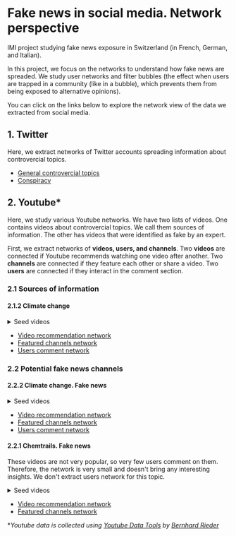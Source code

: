# Fake news in social media. Network perspective
IMI project studying fake news exposure in Switzerland (in French, German, and Italian).

In this project, we focus on the networks to understand how fake news are spreaded. We study user networks and filter bubbles (the effect when users are trapped in a community (like in a bubble), which prevents them from being exposed to alternative opinions). 

You can click on the links below to explore the network view of the data we extracted from social media.

## 1. Twitter
Here, we extract networks of Twitter accounts spreading information about controvercial topics. 

* [General controvercial topics](https://mizvol.github.io/imi-nets/network/)
* [Conspiracy](https://mizvol.github.io/imi-nets/network-twitter-conspiracy)

## 2. Youtube*
Here, we study various Youtube networks. We have two lists of videos. One contains videos about controvercial topics. We call them sources of information. The other has videos that were identified as fake by an expert. 

First, we extract networks of **videos, users, and channels**. Two **videos** are connected if Youtube recommends watching one video after another. Two **channels** are connected if they feature each other or share a video. Two **users** are connected if they interact in the comment section.

### 2.1 Sources of information

#### 2.1.2 Climate change
<details><summary>Seed videos</summary>
  [![IMAGE ALT TEXT HERE](https://img.youtube.com/vi/R6eywXdssMw/0.jpg)](https://www.youtube.com/watch?v=R6eywXdssMw)
https://www.youtube.com/watch?v=R6eywXdssMw
https://www.youtube.com/watch?v=T4LVXCCmIKA
https://www.youtube.com/watch?v=iK3G8wqqp_k
https://www.youtube.com/watch?v=K01MnnOV-u4
https://www.youtube.com/watch?v=szho74EKGiM
https://www.youtube.com/watch?v=q3DM5TZ3FG4
https://www.youtube.com/watch?v=tPjHLRYZiHM
https://www.youtube.com/watch?v=OQBcrKqyHJI
https://www.youtube.com/watch?v=eytaVwARSmU
https://www.youtube.com/watch?v=TpbZYwH0X90
https://www.youtube.com/watch?v=KGdVCs5E8vE
https://www.youtube.com/watch?v=YX_RW5iYJcQ
https://www.youtube.com/watch?v=PLeVCOn7khk
https://www.youtube.com/watch?v=fS5HhcbyjKc
https://www.youtube.com/watch?v=W9ktHsL_dzE
https://www.youtube.com/watch?v=zBLTDscToOo
</details>

* [Video recommendation network](https://mizvol.github.io/imi-nets/youtube/youtube-diffuseurs-climate/)
* [Featured channels network](https://mizvol.github.io/imi-nets/youtube/youtube-channels-diffuseurs-climate/)
* [Users comment network](https://mizvol.github.io/imi-nets/youtube/youtube-users-comments-climate-sources/index.html)


### 2.2 Potential fake news channels

#### 2.2.2 Climate change. Fake news
<details><summary>Seed videos</summary>
https://www.youtube.com/watch?v=zBLTDscToOo
https://www.youtube.com/watch?v=I-Du-AqQTQU
https://www.youtube.com/watch?v=y3MYKWEPnus
https://www.youtube.com/watch?v=QppDqoF-ixk
https://www.youtube.com/watch?v=IkiI7wkm33Q
</details>

* [Video recommendation network](https://mizvol.github.io/imi-nets/youtube/youtube-videos-climate-fake/)
* [Featured channels network](https://mizvol.github.io/imi-nets/youtube/youtube-channels-climate-fake/)
* [Users comment network](https://mizvol.github.io/imi-nets/youtube/youtube-users-comments-climate-fake/)

#### 2.2.1 Chemtrails. Fake news
These videos are not very popular, so very few users comment on them. Therefore, the network is very small and doesn't bring any interesting insights. We don't extract users network for this topic.

<details><summary>Seed videos</summary>
https://www.youtube.com/watch?v=EdLHtJzxCQE
https://www.youtube.com/watch?v=4DmcsETVzKs
https://www.youtube.com/watch?v=IeXL--VBlYw
https://www.youtube.com/watch?v=0R-C3O4OwhY
https://www.youtube.com/watch?v=8MzshxsVxUg
https://www.youtube.com/watch?v=quWrSkTCEvc
https://www.youtube.com/watch?v=Q7BzNBfX3fU
https://www.youtube.com/watch?v=UOhJt72t7YI
https://www.youtube.com/watch?v=9hAULB7Qsac
</details>

* [Video recommendation network](https://mizvol.github.io/imi-nets/youtube/youtube-videos-haarp/)
* [Featured channels network](https://mizvol.github.io/imi-nets/youtube/youtube-channels-haarp/)

**Youtube data is collected using [Youtube Data Tools](https://github.com/bernorieder/YouTube-Data-Tools) by [Bernhard Rieder](http://thepoliticsofsystems.net/about/)*
